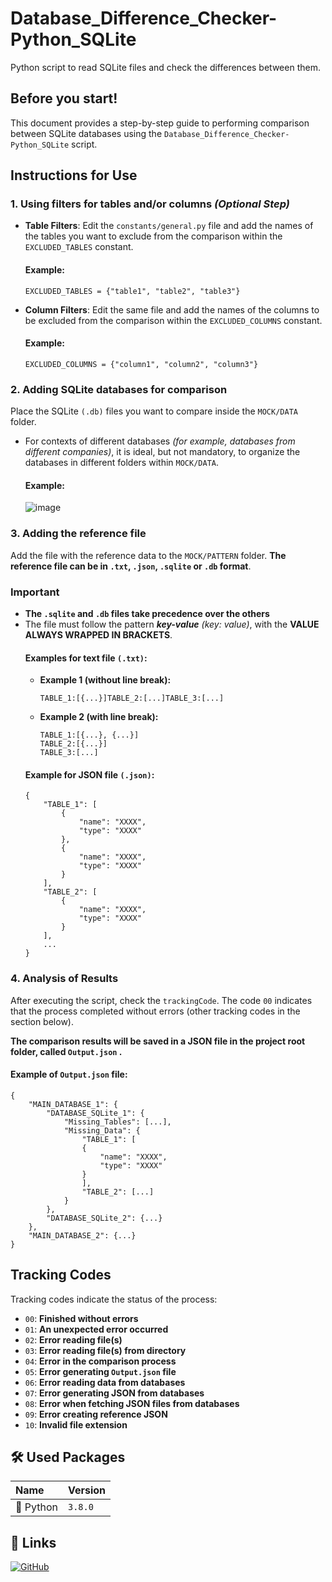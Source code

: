 # Database_Difference_Checker-Python_SQLite
Python script to read SQLite files and check the differences between them.

## Before you start!
This document provides a step-by-step guide to performing comparison between SQLite databases using the `Database_Difference_Checker-Python_SQLite` script.

## Instructions for Use
### 1. Using filters for tables and/or columns _(Optional Step)_
- **Table Filters**: Edit the `constants/general.py` file and add the names of the tables you want to exclude from the comparison within the `EXCLUDED_TABLES` constant.
  #### Example:
  ```
  EXCLUDED_TABLES = {"table1", "table2", "table3"}
  ```
- **Column Filters**: Edit the same file and add the names of the columns to be excluded from the comparison within the `EXCLUDED_COLUMNS` constant.
  #### Example:
  ```
  EXCLUDED_COLUMNS = {"column1", "column2", "column3"}
  ```

### 2. Adding SQLite databases for comparison
Place the SQLite `(.db)` files you want to compare inside the `MOCK/DATA` folder.

- For contexts of different databases _(for example, databases from different companies)_, it is ideal, but not mandatory, to organize the databases in different folders within `MOCK/DATA`.
  #### Example:
  ![image](https://github.com/user-attachments/assets/4d439483-bdcb-4bb4-aa0e-7f73a28ae0b6)

### 3. Adding the reference file
Add the file with the reference data to the `MOCK/PATTERN` folder. **The reference file can be in `.txt`, `.json`, `.sqlite` or `.db` format**.

### **Important**
- **The `.sqlite` and `.db` files take precedence over the others**
- The file must follow the pattern **_key-value_** _(key: value)_, with the **VALUE ALWAYS WRAPPED IN BRACKETS**.
  #### Examples for text file `(.txt)`:
  - **Example 1 (without line break):**
    ```
    TABLE_1:[{...}]TABLE_2:[...]TABLE_3:[...]
    ```
  - **Example 2 (with line break):**
    ```
    TABLE_1:[{...}, {...}]
    TABLE_2:[{...}]
    TABLE_3:[...]
    ```
  #### Example for JSON file `(.json)`:
  ```
  {
      "TABLE_1": [
          {
              "name": "XXXX",
              "type": "XXXX"
          },
          {
              "name": "XXXX",
              "type": "XXXX"
          }
      ],
      "TABLE_2": [
          {
              "name": "XXXX",
              "type": "XXXX"
          }
      ],
      ...
  }
  ```

### 4. Analysis of Results
After executing the script, check the `trackingCode`. The code `00` indicates that the process completed without errors (other tracking codes in the section below).

**The comparison results will be saved in a JSON file in the project root folder, called `Output.json` .**

#### Example of `Output.json` file:
```
{
    "MAIN_DATABASE_1": {
        "DATABASE_SQLite_1": {
            "Missing_Tables": [...],
            "Missing_Data": {
                "TABLE_1": [
                {
                    "name": "XXXX",
                    "type": "XXXX"
                }
                ],
                "TABLE_2": [...]
            }
        },
        "DATABASE_SQLite_2": {...}
    },
    "MAIN_DATABASE_2": {...}
}
```

## Tracking Codes

Tracking codes indicate the status of the process:

- `00`: **Finished without errors**
- `01`: **An unexpected error occurred**
- `02`: **Error reading file(s)**
- `03`: **Error reading file(s) from directory**
- `04`: **Error in the comparison process**
- `05`: **Error generating `Output.json` file**
- `06`: **Error reading data from databases**
- `07`: **Error generating JSON from databases**
- `08`: **Error when fetching JSON files from databases**
- `09`: **Error creating reference JSON**
- `10`: **Invalid file extension**

## 🛠 Used Packages

| Name      | Version |
| :-------- | :------ |
| 🐍 Python | `3.8.0` |

## 🔗 Links

[![GitHub](https://img.shields.io/badge/github-%23121011.svg?style=for-the-badge&logo=github&logoColor=white)](https://github.com/GabrielTorelo/Database_Difference_Checker-Python_SQLite)
